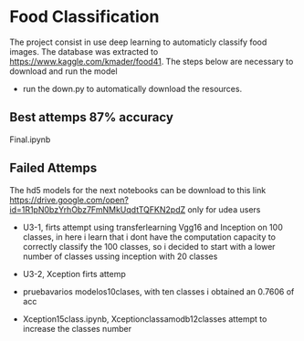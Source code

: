 # Food Classification

The project consist in use deep learning to automaticly classify  food images. The database was extracted to https://www.kaggle.com/kmader/food41. 
The steps below are necessary to download and  run the model 

- run the down.py to automatically download the resources. 

## Best attemps 87% accuracy

Final.ipynb

## Failed Attemps 
The hd5 models for the next notebooks can be download to this link https://drive.google.com/open?id=1R1pN0bzYrhObz7FmNMkUqdtTQFKN2pdZ only for udea users


- U3-1, firts attempt using transferlearning Vgg16 and Inception on 100 classes, in here i learn that i dont have the computation capacity to correctly classify the 100 classes, so i decided to start with a lower number of classes ussing inception with 20 classes

- U3-2, Xception firts attemp

- pruebavarios modelos10clases, with ten classes i obtained an 0.7606 of acc 

- Xception15class.ipynb, Xceptionclassamodb12classes attempt to increase the classes number

